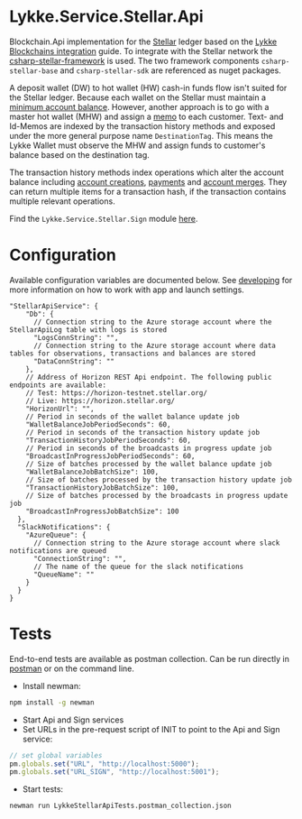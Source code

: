 # Lykke.Service.Stellar.Api
Blockchain.Api implementation for the [Stellar](https://www.stellar.org/) ledger based on the [Lykke Blockchains integration](https://docs.google.com/document/d/1KVd-2tg-Ze5-b3kFYh1GUdGn9jvoo7HFO3wH_knpd3U) guide. To integrate with the Stellar network the [csharp-stellar-framework](https://github.com/schindlo/csharp-stellar-framework) is used. The two framework components `csharp-stellar-base` and `csharp-stellar-sdk` are referenced as nuget packages.

A deposit wallet (DW) to hot wallet (HW) cash-in funds flow isn't suited for the Stellar ledger. Because each wallet on the Stellar must maintain a [minimum account balance]( https://www.stellar.org/developers/guides/concepts/fees.html#minimum-account-balance).
However, another approach is to go with a master hot wallet (MHW) and assign a [memo]( https://www.stellar.org/developers/guides/concepts/transactions.html#memo) to each customer. Text- and Id-Memos are indexed by the transaction history methods and exposed under the more general purpose name `DestinationTag`. This means the Lykke Wallet must observe the MHW and assign funds to customer's balance based on the destination tag.

The transaction history methods index operations which alter the account balance including [account creations]( https://www.stellar.org/developers/guides/concepts/list-of-operations.html#create-account), [payments]( https://www.stellar.org/developers/guides/concepts/list-of-operations.html#payment) and [account merges]( https://www.stellar.org/developers/guides/concepts/list-of-operations.html#account-merge). They can return multiple items for a transaction hash, if the transaction contains multiple relevant operations.

Find the `Lykke.Service.Stellar.Sign` module [here](https://github.com/schindlo/Lykke.Service.Stellar.Sign).

# Configuration
Available configuration variables are documented below. See [developing](https://github.com/LykkeCity/lykke.dotnettemplates/tree/master/Lykke.Service.LykkeService#developing) for more information on how to work with app and launch settings.
```
"StellarApiService": {
    "Db": {
      // Connection string to the Azure storage account where the StellarApiLog table with logs is stored
      "LogsConnString": "",
      // Connection string to the Azure storage account where data tables for observations, transactions and balances are stored
      "DataConnString": ""
    },
    // Address of Horizon REST Api endpoint. The following public endpoints are available:
    // Test: https://horizon-testnet.stellar.org/
    // Live: https://horizon.stellar.org/
    "HorizonUrl": "",
    // Period in seconds of the wallet balance update job
    "WalletBalanceJobPeriodSeconds": 60,
    // Period in seconds of the transaction history update job
    "TransactionHistoryJobPeriodSeconds": 60,
    // Period in seconds of the broadcasts in progress update job
    "BroadcastInProgressJobPeriodSeconds": 60,
    // Size of batches processed by the wallet balance update job 
    "WalletBalanceJobBatchSize": 100,
    // Size of batches processed by the transaction history update job
    "TransactionHistoryJobBatchSize": 100,
    // Size of batches processed by the broadcasts in progress update job
    "BroadcastInProgressJobBatchSize": 100
  },
  "SlackNotifications": {
    "AzureQueue": {
      // Connection string to the Azure storage account where slack notifications are queued
      "ConnectionString": "",
      // The name of the queue for the slack notifications
      "QueueName": ""
    }
  }
}
```

# Tests
End-to-end tests are available as postman collection. Can be run directly in [postman](https://www.getpostman.com/) or on the command line.
* Install newman:
```sh
npm install -g newman
```
* Start Api and Sign services
* Set URLs in the pre-request script of INIT to point to the Api and Sign service:
```javascript
// set global variables
pm.globals.set("URL", "http://localhost:5000");
pm.globals.set("URL_SIGN", "http://localhost:5001");
```
* Start tests:
```sh
newman run LykkeStellarApiTests.postman_collection.json
```
